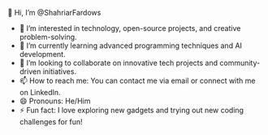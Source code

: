 👋 Hi, I’m @ShahriarFardows

- 👀 I’m interested in technology, open-source projects, and creative problem-solving.
- 🌱 I’m currently learning advanced programming techniques and AI development.
- 💞️ I’m looking to collaborate on innovative tech projects and community-driven initiatives.
- 📫 How to reach me: You can contact me via email or connect with me on LinkedIn.
- 😄 Pronouns: He/Him
- ⚡ Fun fact: I love exploring new gadgets and trying out new coding challenges for fun!
